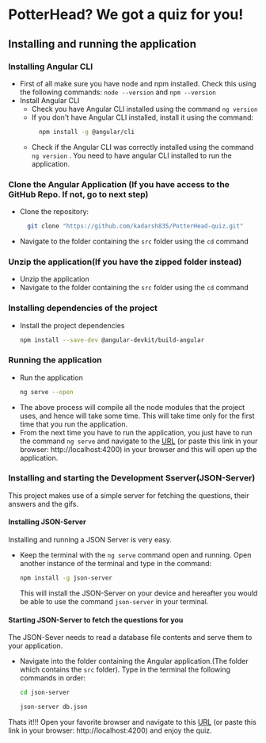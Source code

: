 # PotterHead? We got a quiz for you!

## Installing and running the application
### Installing Angular CLI
  - First of all make sure you have node and npm installed. Check this using the following commands: `node --version` and `npm --version`
  - Install Angular CLI
    - Check you have Angular CLI installed using the command `ng version`
    - If you don't have Angular CLI installed, install it using the command:
      ```bash
        npm install -g @angular/cli
      ```
    - Check if the Angular CLI was correctly installed using the command `ng version` . You need to have angular CLI installed to run the application.

### Clone the Angular Application (If you have access to the GitHub Repo. If not, go to next step)
- Clone the repository:
  ```bash
    git clone "https://github.com/kadarsh835/PotterHead-quiz.git"
  ```
- Navigate to the folder containing the `src` folder using the `cd` command

### Unzip the application(If you have the zipped folder instead)
- Unzip the application
- Navigate to the folder containing the `src` folder using the `cd` command

### Installing dependencies of the project
- Install the project dependencies
  ```bash
  npm install --save-dev @angular-devkit/build-angular
  ```
### Running the application
- Run the application
  ```bash
  ng serve --open
  ```
- The above process will compile all the node modules that the project uses, and hence will take some time. This will take time only for the first time that you run the application.
- From the next time you have to run the application, you just have to run the command `ng serve` and navigate to the [URL](http://localhost:4200) (or paste this link in your browser: http://localhost:4200) in your browser and this will open up the application.

### Installing and starting the Development Sserver(JSON-Server)
This project makes use of a simple server for fetching the questions, their answers and the gifs.
#### Installing JSON-Server
Installing and running a JSON Server is very easy.
- Keep the terminal with the `ng serve` command open and running. Open another instance of the terminal and type in the command:
  ```bash
  npm install -g json-server
  ```
  This will install the JSON-Server on your device and hereafter you would be able to use the command `json-server` in your terminal.
#### Starting JSON-Server to fetch the questions for you
The JSON-Sever needs to read a database file contents and serve them to your application.
- Navigate into the folder containing the Angular application.(The folder which contains the `src` folder). Type in the terminal the following commands in order:
  ```bash
  cd json-server
  ```
  ```bash
  json-server db.json
  ```
Thats it!!! Open your favorite browser and navigate to this [URL](http://localhost:4200) (or paste this link in your browser: http://localhost:4200) and enjoy the quiz. 
